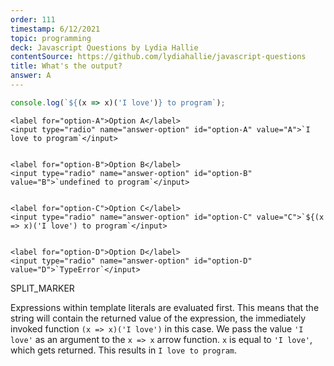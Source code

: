 ```yaml
---
order: 111
timestamp: 6/12/2021
topic: programming
deck: Javascript Questions by Lydia Hallie
contentSource: https://github.com/lydiahallie/javascript-questions
title: What's the output?
answer: A
---
```


  

```javascript
console.log(`${(x => x)('I love')} to program`);
```


    <label for="option-A">Option A</label>
    <input type="radio" name="answer-option" id="option-A" value="A">`I love to program`</input>
    

    <label for="option-B">Option B</label>
    <input type="radio" name="answer-option" id="option-B" value="B">`undefined to program`</input>
    

    <label for="option-C">Option C</label>
    <input type="radio" name="answer-option" id="option-C" value="C">`${(x => x)('I love') to program`</input>
    

    <label for="option-D">Option D</label>
    <input type="radio" name="answer-option" id="option-D" value="D">`TypeError`</input>
    




SPLIT_MARKER

Expressions within template literals are evaluated first. This means that the string will contain the returned value of the expression, the immediately invoked function `(x => x)('I love')` in this case. We pass the value `'I love'` as an argument to the `x => x` arrow function. `x` is equal to `'I love'`, which gets returned. This results in `I love to program`.



